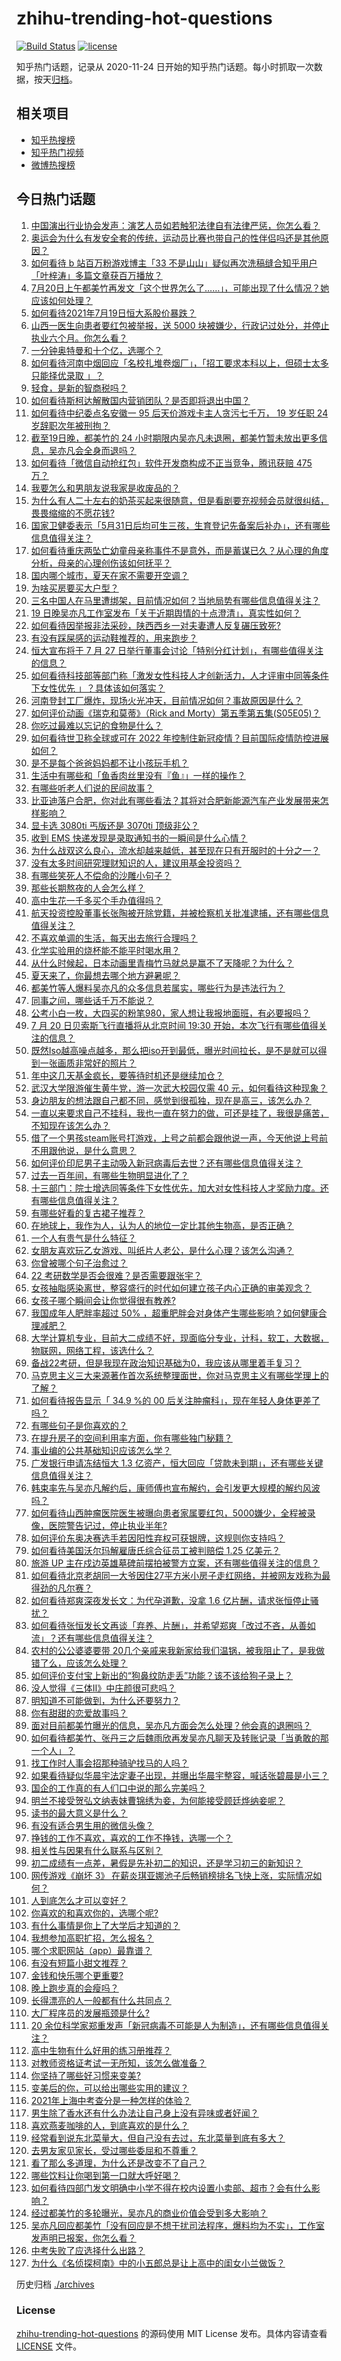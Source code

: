 # zhihu-trending-hot-questions

[![Build Status](https://github.com/justjavac/zhihu-trending-hot-questions/workflows/ci/badge.svg?branch=master)](https://github.com/justjavac/zhihu-trending-hot-questions/actions)
[![license](https://img.shields.io/github/license/justjavac/zhihu-trending-hot-questions)](https://github.com/justjavac/zhihu-trending-hot-questions/blob/master/LICENSE)

知乎热门话题，记录从 2020-11-24 日开始的知乎热门话题。每小时抓取一次数据，按天[归档](./archives)。

## 相关项目

- [知乎热搜榜](https://github.com/justjavac/zhihu-trending-top-search)
- [知乎热门视频](https://github.com/justjavac/zhihu-trending-hot-video)
- [微博热搜榜](https://github.com/justjavac/weibo-trending-hot-search)

## 今日热门话题

<!-- BEGIN -->
<!-- 最后更新时间 Tue Jul 20 2021 16:07:37 GMT+0800 (China Standard Time) -->

1. [中国演出行业协会发声：演艺人员如若触犯法律自有法律严惩，你怎么看？](https://www.zhihu.com/question/473241414)
1. [奥运会为什么有发安全套的传统，运动员比赛也带自己的性伴侣吗还是其他原因？](https://www.zhihu.com/question/471480817)
1. [如何看待 b 站百万粉游戏博主「33
   不是山山」疑似再次洗稿缝合知乎用户「叶梓涛」多篇文章获百万播放？](https://www.zhihu.com/question/473209566)
1. [7月20日上午都美竹再发文「这个世界怎么了……」，可能出现了什么情况？她应该如何处理？](https://www.zhihu.com/question/473354394)
1. [如何看待2021年7月19日恒大系股价暴跌？](https://www.zhihu.com/question/473200060)
1. [山西一医生向患者要红包被举报，送 5000
   块被嫌少，行政记过处分，并停止执业六个月。你怎么看？](https://www.zhihu.com/question/473165865)
1. [一分钟奥特曼和十个亿，选哪个？](https://www.zhihu.com/question/472319404)
1. [如何看待河南中烟回应「名校扎堆卷烟厂」，「招工要求本科以上，但硕士太多只能择优录取
   」？](https://www.zhihu.com/question/472517656)
1. [轻食，是新的智商税吗？](https://www.zhihu.com/question/469960420)
1. [如何看待斯柯达解散国内营销团队？是否即将退出中国？](https://www.zhihu.com/question/472553308)
1. [如何看待中纪委点名安徽一 95 后天价游戏卡主人贪污七千万， 19 岁任职 24
   岁辞职次年被刑拘？](https://www.zhihu.com/question/473194430)
1. [截至19日晚，都美竹的 24
   小时期限内吴亦凡未退圈，都美竹暂未放出更多信息，吴亦凡会全身而退吗？](https://www.zhihu.com/question/473266486)
1. [如何看待「微信自动抢红包」软件开发商构成不正当竞争，腾讯获赔 475
   万？](https://www.zhihu.com/question/461113551)
1. [我要怎么和男朋友说我家是收废品的？](https://www.zhihu.com/question/473104039)
1. [为什么有人二十左右的奶茶买起来很随意，但是看剧要充视频会员就很纠结，畏畏缩缩的不愿花钱?](https://www.zhihu.com/question/469288282)
1. [国家卫健委表示「5月31日后均可生三孩，生育登记先备案后补办」，还有哪些信息值得关注？](https://www.zhihu.com/question/473363222)
1. [如何看待重庆两坠亡幼童母亲称事件不是意外，而是蓄谋已久？从心理的角度分析，母亲的心理创伤该如何抚平？](https://www.zhihu.com/question/472591476)
1. [国内哪个城市，夏天在家不需要开空调？](https://www.zhihu.com/question/466495134)
1. [为啥买房要买大户型？](https://www.zhihu.com/question/467557630)
1. [三名中国人在马里遭绑架，目前情况如何？当地局势有哪些信息值得关注？](https://www.zhihu.com/question/472916793)
1. [19 日晚吴亦凡工作室发布「关于近期舆情的十点澄清」，真实性如何？](https://www.zhihu.com/question/473270235)
1. [如何看待因举报非法采砂，陕西西乡一对夫妻遭人反复碾压致死?](https://www.zhihu.com/question/472187942)
1. [有没有踩屎感的运动鞋推荐的，用来跑步？](https://www.zhihu.com/question/391587350)
1. [恒大宣布将于 7 月 27
   日举行董事会讨论「特别分红计划」，有哪些值得关注的信息？](https://www.zhihu.com/question/472506402)
1. [如何看待科技部等部门称「激发女性科技人才创新活力，人才评审中同等条件下女性优先
   」？具体该如何落实？](https://www.zhihu.com/question/473183170)
1. [河南登封工厂爆炸，现场火光冲天，目前情况如何？事故原因是什么？](https://www.zhihu.com/question/473347064)
1. [如何评价动画《瑞克和莫蒂》（Rick and
   Morty）第五季第五集(S05E05)？](https://www.zhihu.com/question/471839931)
1. [你吃过最难以忘记的食物是什么？](https://www.zhihu.com/question/465527338)
1. [如何看待世卫称全球或可在 2022
   年控制住新冠疫情？目前国际疫情防控进展如何？](https://www.zhihu.com/question/473331369)
1. [是不是每个爸爸妈妈都不让小孩玩手机？](https://www.zhihu.com/question/472979668)
1. [生活中有哪些和「鱼香肉丝里没有『鱼』」一样的操作？](https://www.zhihu.com/question/472752046)
1. [有哪些听老人们说的民间故事？](https://www.zhihu.com/question/446506589)
1. [比亚迪落户合肥，你对此有哪些看法？其将对合肥新能源汽车产业发展带来怎样影响？](https://www.zhihu.com/question/472325533)
1. [显卡选 3080ti 丐版还是 3070ti 顶级非公？](https://www.zhihu.com/question/463239809)
1. [收到 EMS 快递发现是录取通知书的一瞬间是什么心情？](https://www.zhihu.com/question/473229158)
1. [为什么战双这么良心，流水却越来越低，甚至现在只有开服时的十分之一？](https://www.zhihu.com/question/457001778)
1. [没有太多时间研究理财知识的人，建议用基金投资吗？](https://www.zhihu.com/question/471743414)
1. [有哪些笑死人不偿命的沙雕小句子？](https://www.zhihu.com/question/446274242)
1. [那些长期熬夜的人会怎么样？](https://www.zhihu.com/question/471772400)
1. [高中生花一千多买个手办值得吗？](https://www.zhihu.com/question/433365434)
1. [航天投资控股董事长张陶被开除党籍，并被检察机关批准逮捕，还有哪些信息值得关注？](https://www.zhihu.com/question/473261238)
1. [不喜欢单调的生活，每天出去旅行合理吗？](https://www.zhihu.com/question/470915297)
1. [化学实验用的烧杯能不能平时喝水用？](https://www.zhihu.com/question/30500379)
1. [从什么时候起，日本动画里青梅竹马就总是赢不了天降呢？为什么？](https://www.zhihu.com/question/472757190)
1. [夏天来了，你最想去哪个地方避暑呢？](https://www.zhihu.com/question/470842582)
1. [都美竹等人爆料吴亦凡的众多信息若属实，哪些行为是违法行为？](https://www.zhihu.com/question/473026264)
1. [同事之间，哪些话千万不能说？](https://www.zhihu.com/question/472183594)
1. [公考小白一枚，大四买的粉笔980，家人想让我报地面班，有必要报吗？](https://www.zhihu.com/question/471636020)
1. [7 月 20 日贝索斯飞行直播将从北京时间 19:30
   开始，本次飞行有哪些值得关注的信息？](https://www.zhihu.com/question/472029012)
1. [既然Iso越高噪点越多，那么把iso开到最低，曝光时间拉长，是不是就可以得到一张画质非常好的照片？](https://www.zhihu.com/question/472876923)
1. [年中这几天基金疯长，要等待时机还是继续加仓？](https://www.zhihu.com/question/440734894)
1. [武汉大学限游催生黄牛党，游一次武大校园仅需 40
   元，如何看待这种现象？](https://www.zhihu.com/question/473210811)
1. [身边朋友的想法跟自己都不同，感觉到很孤独，现在是高三，该怎么办？](https://www.zhihu.com/question/471252600)
1. [一直以来要求自己不挂科，我也一直在努力的做，可还是挂了，我很是痛苦，不知现在该怎么办？](https://www.zhihu.com/question/473113874)
1. [借了一个男孩steam账号打游戏，上号之前都会跟他说一声，今天他说上号前不用跟他说，是什么意思？](https://www.zhihu.com/question/389364381)
1. [如何评价印尼男子主动吸入新冠病毒后去世？还有哪些信息值得关注？](https://www.zhihu.com/question/472914984)
1. [过去一百年间，有哪些生物明显进化了？](https://www.zhihu.com/question/472023567)
1. [十三部门：院士增选同等条件下女性优先，加大对女性科技人才奖励力度。还有哪些信息值得关注？](https://www.zhihu.com/question/473221057)
1. [有哪些好看的复古裙子推荐？](https://www.zhihu.com/question/456266470)
1. [在地球上，我作为人，认为人的地位一定比其他生物高，是否正确？](https://www.zhihu.com/question/473108260)
1. [一个人有贵气是什么特征？](https://www.zhihu.com/question/61071183)
1. [女朋友喜欢玩乙女游戏、叫纸片人老公，是什么心理？该怎么沟通？](https://www.zhihu.com/question/472249121)
1. [你曾被哪个句子治愈过？](https://www.zhihu.com/question/454759562)
1. [22 考研数学是否会很难？是否需要跟张宇？](https://www.zhihu.com/question/448059735)
1. [女孩抽脂感染离世，整容盛行的时代如何建立孩子内心正确的审美观念？](https://www.zhihu.com/question/472495207)
1. [女孩子哪个瞬间会让你觉得很有教养?](https://www.zhihu.com/question/364828906)
1. [我国成年人肥胖率超过 50%
   ，超重肥胖会对身体产生哪些影响？如何健康合理减肥？](https://www.zhihu.com/question/472532788)
1. [大学计算机专业，目前大二成绩不好，现面临分专业，计科，软工，大数据，物联网，网络工程，该选什么？](https://www.zhihu.com/question/461632323)
1. [备战22考研，但是我现在政治知识基础为0，我应该从哪里着手复习？](https://www.zhihu.com/question/473106925)
1. [马克思主义三大来源著作首次系统整理面世，你对马克思主义有哪些学理上的了解？](https://www.zhihu.com/question/466294624)
1. [如何看待报告显示「 34.9 %的 00
   后关注肿瘤科」，现在年轻人身体更差了吗？](https://www.zhihu.com/question/470341085)
1. [有哪些句子是你喜欢的？](https://www.zhihu.com/question/470942737)
1. [在提升房子的空间利用率方面，你有哪些独门秘籍？](https://www.zhihu.com/question/472170174)
1. [事业编的公共基础知识应该怎么学？](https://www.zhihu.com/question/265017751)
1. [广发银行申请冻结恒大 1.3
   亿资产，恒大回应「贷款未到期」，还有哪些关键信息值得关注？](https://www.zhihu.com/question/473193941)
1. [韩束率先与吴亦凡解约后，康师傅也宣布解约，会引发更大规模的解约风波吗？](https://www.zhihu.com/question/473012719)
1. [如何看待山西肿瘤医院医生被曝向患者家属要红包，5000嫌少，全程被录像，医院警告记过，停止执业半年?](https://www.zhihu.com/question/473259427)
1. [如何评价东奥决赛选手若因阳性弃权可获银牌，这规则你支持吗？](https://www.zhihu.com/question/472601323)
1. [如何看待美国沃尔玛解雇唐氏综合征员工被判赔偿 1.25 亿美元？](https://www.zhihu.com/question/473024466)
1. [旅游 UP
   主在戍边英雄墓碑前摆拍被警方立案，还有哪些值得关注的信息？](https://www.zhihu.com/question/473122305)
1. [如何看待北京老胡同一大爷因住27平方米小房子走红网络，并被网友戏称为最得劲的凡尔赛？](https://www.zhihu.com/question/472763364)
1. [如何看待郑爽深夜发长文：为代孕道歉，没拿 1.6
   亿片酬，请求张恒停止骚扰？](https://www.zhihu.com/question/473301976)
1. [如何看待张恒发长文再谈「弃养、片酬」，并希望郑爽「改过不吝，从善如流」？还有哪些信息值得关注？](https://www.zhihu.com/question/473339721)
1. [农村的公公婆婆要带
   20几个亲戚来我新家给我们温锅，被我阻止了，是我做错了么，应该怎么处理？](https://www.zhihu.com/question/26730418)
1. [如何评价支付宝上新出的“狗鼻纹防走丢”功能？该不该给狗子录上？](https://www.zhihu.com/question/472397441)
1. [没人觉得《三体Ⅱ》中庄颜很可悲吗？](https://www.zhihu.com/question/472579688)
1. [明知道不可能做到，为什么还要努力？](https://www.zhihu.com/question/469861039)
1. [你有甜甜的恋爱故事吗？](https://www.zhihu.com/question/434234796)
1. [面对目前都美竹曝光的信息，吴亦凡方面会怎么处理？他会真的退圈吗？](https://www.zhihu.com/question/473034206)
1. [如何看待都美竹、张丹三之后魏雨欣再发吴亦凡聊天及转账记录「当勇敢的那一个人」？](https://www.zhihu.com/question/473149548)
1. [找工作时人事会招那种骑驴找马的人吗？](https://www.zhihu.com/question/471358497)
1. [如果看待疑似华晨宇法定妻子出现，并曝出华晨宇整容，喊话张碧晨是小三？](https://www.zhihu.com/question/472605565)
1. [国企的工作真的有人们口中说的那么完美吗？](https://www.zhihu.com/question/471714849)
1. [明兰不接受贺弘文纳表妹曹锦绣为妾，为何能接受顾廷烨纳妾呢？](https://www.zhihu.com/question/310572997)
1. [读书的最大意义是什么？](https://www.zhihu.com/question/418752181)
1. [有没有适合男生用的微信头像？](https://www.zhihu.com/question/454151961)
1. [挣钱的工作不喜欢，喜欢的工作不挣钱，选哪一个？](https://www.zhihu.com/question/472691579)
1. [相关性与因果有什么联系与区别？](https://www.zhihu.com/question/40007470)
1. [初二成绩有一点差，暑假是先补初二的知识，还是学习初三的新知识？](https://www.zhihu.com/question/466647908)
1. [网传游戏《崩坏 3》
   在薪炎琪亚娜池子后畅销榜排名飞快上涨，实际情况如何？](https://www.zhihu.com/question/472616649)
1. [人到底怎么才可以变好？](https://www.zhihu.com/question/466125585)
1. [你喜欢的和喜欢你的，选哪个呢?](https://www.zhihu.com/question/469099158)
1. [有什么事情是你上了大学后才知道的？](https://www.zhihu.com/question/355322953)
1. [我想参加高职扩招，怎么报名？](https://www.zhihu.com/question/458784955)
1. [哪个求职网站（app）最靠谱？](https://www.zhihu.com/question/21383951)
1. [有没有短篇小甜文推荐？](https://www.zhihu.com/question/471579661)
1. [金钱和快乐哪个更重要?](https://www.zhihu.com/question/473072543)
1. [晚上跑步真的会瘦吗？](https://www.zhihu.com/question/389149750)
1. [长得漂亮的人一般都有什么共同点？](https://www.zhihu.com/question/470255436)
1. [大厂程序员的发展瓶颈是什么?](https://www.zhihu.com/question/470872185)
1. [20
   余位科学家郑重发声「新冠病毒不可能是人为制造」，还有哪些信息值得关注？](https://www.zhihu.com/question/472594012)
1. [高中生物有什么好用的练习册推荐？](https://www.zhihu.com/question/409338461)
1. [对教师资格证考试一无所知，该怎么做准备？](https://www.zhihu.com/question/311907248)
1. [你坚持了哪些好习惯来变美?](https://www.zhihu.com/question/441948846)
1. [变美后的你，可以给出哪些实用的建议？](https://www.zhihu.com/question/466763464)
1. [2021年上海中考查分是一种怎样的体验？](https://www.zhihu.com/question/419544070)
1. [男生除了香水还有什么办法让自己身上没有异味或者好闻？](https://www.zhihu.com/question/471921149)
1. [喜欢燕麦咖啡的人，到底喜欢的是什么？](https://www.zhihu.com/question/436457768)
1. [经常看到说东北菜量大，但自己没有去过，东北菜量到底有多大？](https://www.zhihu.com/question/469279323)
1. [去男友家见家长，受过哪些委屈和不尊重？](https://www.zhihu.com/question/461327564)
1. [看了那么多道理，为什么还是改变不了自己？](https://www.zhihu.com/question/468182183)
1. [哪些饮料让你喝到第一口就大呼好喝？](https://www.zhihu.com/question/338195759)
1. [如何看待四部门发文明确中小学不得在校内设置小卖部、超市？会有什么影响？](https://www.zhihu.com/question/472954114)
1. [经过都美竹的多轮曝光，吴亦凡的商业价值会受到多大影响？](https://www.zhihu.com/question/473038380)
1. [吴亦凡回应都美竹「没有回应是不想干扰司法程序，爆料均为不实」，工作室发声明已报案，你怎么看？](https://www.zhihu.com/question/473080467)
1. [中考失败了应选择什么出路？](https://www.zhihu.com/question/470206909)
1. [为什么《名侦探柯南》中的小五郎总是让上高中的闺女小兰做饭？](https://www.zhihu.com/question/465657927)

<!-- END -->

历史归档 [./archives](./archives)

### License

[zhihu-trending-hot-questions](https://github.com/justjavac/zhihu-trending-hot-questions)
的源码使用 MIT License 发布。具体内容请查看 [LICENSE](./LICENSE) 文件。
